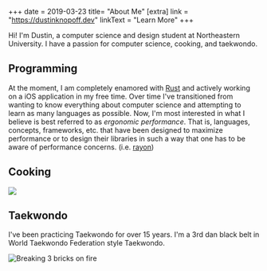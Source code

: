 +++
date = 2019-03-23
title= "About Me"
[extra]
link = "https://dustinknopoff.dev"
linkText = "Learn More"
+++

Hi! I'm Dustin, a computer science and design student at Northeastern University. I have a passion for computer science, cooking, and taekwondo.

## Programming

At the moment, I am completely enamored with [Rust](https://www.rust-lang.org) and actively working on a iOS application in my free time. Over time I've transitioned from wanting to know everything about computer science and attempting to learn as many languages as possible. Now, I'm most interested in what I believe is best referred to as _ergonomic performance_. That is, languages, concepts, frameworks, etc. that have been designed to maximize performance or to design their libraries in such a way that one has to be aware of performance concerns. (i.e. [rayon](https://github.com/rayon-rs/rayon))

## Cooking

![](https://res.cloudinary.com/dknopoff/image/upload/f_auto/v1605190430/portfolio/brussels.jpg)

## Taekwondo

I've been practicing Taekwondo for over 15 years. I'm a 3rd dan black belt in World Taekwondo Federation style Taekwondo.

![Breaking 3 bricks on fire](https://res.cloudinary.com/dknopoff/image/upload/f_auto,e_blur_faces:500/v1553394222/portfolio/IMG_0397.jpg)
